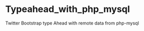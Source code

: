 Typeahead_with_php_mysql
========================

Twitter Bootstrap type Ahead with remote data from php-mysql
